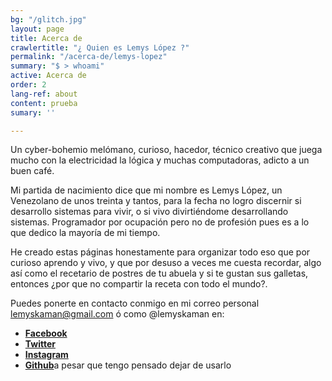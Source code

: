 ```yaml
---
bg: "/glitch.jpg"
layout: page
title: Acerca de
crawlertitle: "¿ Quien es Lemys López ?"
permalink: "/acerca-de/lemys-lopez"
summary: "$ > whoami"
active: Acerca de
order: 2
lang-ref: about
content: prueba
sumary: ''

---
```

Un cyber-bohemio melómano, curioso, hacedor, técnico creativo que juega mucho con la electricidad la lógica y muchas computadoras, adicto a un buen café.

Mi partida de nacimiento dice que mi nombre es Lemys López, un Venezolano de unos treinta y tantos, para la fecha no logro discernir si desarrollo sistemas para vivir, o si vivo divirtiéndome desarrollando sistemas. Programador por ocupación pero no de profesión pues es a lo que dedico la mayoría de mi tiempo.

He creado estas páginas honestamente para organizar todo eso que por curioso aprendo y vivo, y que por desuso a veces me cuesta recordar, algo así como el recetario de postres de tu abuela y si te gustan sus galletas, entonces ¿por que no compartir la receta con todo el mundo?.

Puedes ponerte en contacto conmigo en mi correo personal [lemyskaman@gmail.com](mailto:lemyskaman@gmail.com) ó como @lemyskaman en:

* [**Facebook**](https://www.facebook.com/lemyskaman "Facebook")
* [**Twitter**](https://twitter.com/lemyskaman)
* [**Instagram**](https://www.instagram.com/lemyskaman/ "Instagram")
* [**Github**](http://github.com/lemyskaman/ "Github")a pesar que tengo pensado dejar de usarlo